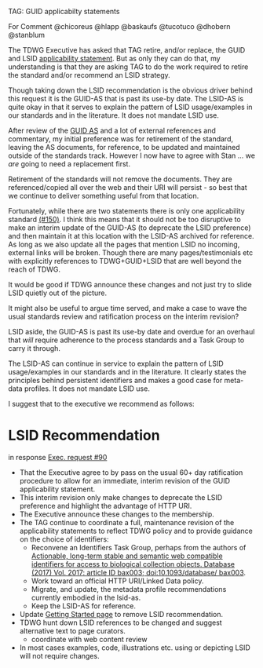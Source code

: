 TAG: GUID applicabilty statements

For Comment
@chicoreus @hlapp @baskaufs 
@tucotuco @dhobern @stanblum 

The TDWG Executive has asked that TAG retire, and/or replace, the GUID and LSID [applicability statement](https://github.com/tdwg/tag/issues/9).  But as only they can do that, my understanding is that they are asking TAG to do the work required to retire the standard and/or recommend an LSID strategy.

Though taking down the LSID recommendation is the obvious driver behind this request it is the GUID-AS that is past its use-by date. The LSID-AS is quite okay in that it serves to explain the pattern of LSID usage/examples in our standards and in the literature.  It does not mandate LSID use.

After review of the [GUID AS](http://www.tdwg.org/standards/150) and a lot of external references and commentary, my initial preference was for retirement of the standard, leaving the AS documents, for reference, to be updated and maintained outside of the standards track.  However I now have to agree with Stan ... we *are* going to need a replacement first.  

Retirement of the standards will not  remove the documents.  They are referenced/copied all over the web and their URI will persist - so best that we  continue to deliver something useful from that location.

Fortunately, while there are two statements there is only one applicability standard [(#150)](http://www.tdwg.org/standards/150).  I think this means that it should not be too disruptive to make an interim update of the GUID-AS (to deprecate the LSID preference) and then maintain it at this location with the LSID-AS archived for reference.  As long as we also update all the pages that mention LSID no incoming, external links will be broken.  Though there are many pages/testimonials etc with explicitly references to TDWG+GUID+LSID that are well beyond the reach of TDWG. 

It would be good if TDWG  announce these changes and not just try to slide LSID quietly out of the picture. 

It might also be useful to argue time served, and make a case to wave the usual standards review and ratification process on the interim revision?  

LSID aside, the GUID-AS is past its use-by date and overdue for an overhaul that *will* require adherence to the process standards and a Task Group to carry it through.

The LSID-AS can continue in service  to explain the pattern of LSID usage/examples in our standards and in the literature.  It clearly states the principles behind persistent identifiers and makes a good case for meta-data profiles. It does not mandate LSID use.

I  suggest that to the executive we recommend as follows:

# LSID Recommendation 
in response [Exec. request #90](https://github.com/tdwg/exec/issues/90)

- That the Executive agree to by pass on the usual 60+ day ratification procedure to allow for an immediate, interim revision of the GUID applicability statement. 
- This interim revision only make changes to deprecate the LSID preference and highlight the advantage of HTTP URI.
- The Executive announce these changes to the membership.
- The TAG continue to coordinate a full, maintenance revision of the applicability statements to reflect TDWG policy and to provide guidance on the choice of identifiers:
   - Reconvene an Identifiers Task Group, perhaps from the authors of [Actionable, long-term stable and semantic web compatible identifiers for access to biological collection objects. Database (2017) Vol. 2017: article ID bax003; doi:10.1093/database/ bax003](https://www.ncbi.nlm.nih.gov/pmc/articles/PMC5467547/).
   - Work toward an official HTTP URI/Linked Data policy.
   - Migrate, and update, the metadata profile recommendations currently embodied in the lsid-as.
   - Keep the LSID-AS for reference.
- Update [Getting Started page](http://www.tdwg.org/getting-started/) to remove LSID recommendation.
- TDWG hunt down LSID references to be changed and suggest alternative text to page curators.
   - coordinate with web content review
- In most cases examples, code, illustrations etc. using or depicting LSID will not require changes.
